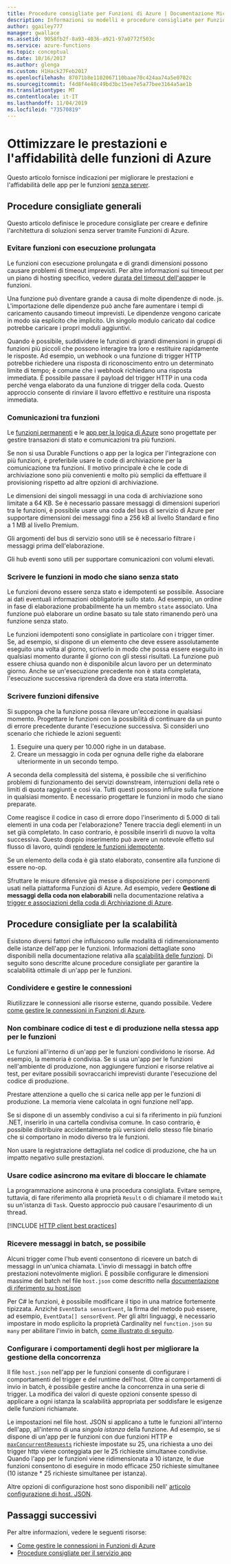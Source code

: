 ```yaml
---
title: Procedure consigliate per Funzioni di Azure | Documentazione Microsoft
description: Informazioni su modelli e procedure consigliate per Funzioni di Azure.
author: ggailey777
manager: gwallace
ms.assetid: 9058fb2f-8a93-4036-a921-97a0772f503c
ms.service: azure-functions
ms.topic: conceptual
ms.date: 10/16/2017
ms.author: glenga
ms.custom: H1Hack27Feb2017
ms.openlocfilehash: 87071b8e1102067110baae70c424aa74a5e0702c
ms.sourcegitcommit: f4d8f4e48c49bd3bc15ee7e5a77bee3164a5ae1b
ms.translationtype: MT
ms.contentlocale: it-IT
ms.lasthandoff: 11/04/2019
ms.locfileid: "73570819"
---
```

# <a name="optimize-the-performance-and-reliability-of-azure-functions"></a>Ottimizzare le prestazioni e l'affidabilità delle funzioni di Azure

Questo articolo fornisce indicazioni per migliorare le prestazioni e l'affidabilità delle app per le funzioni [senza server](https://azure.microsoft.com/solutions/serverless/).  

## <a name="general-best-practices"></a>Procedure consigliate generali

Questo articolo definisce le procedure consigliate per creare e definire l'architettura di soluzioni senza server tramite Funzioni di Azure.

### <a name="avoid-long-running-functions"></a>Evitare funzioni con esecuzione prolungata

Le funzioni con esecuzione prolungata e di grandi dimensioni possono causare problemi di timeout imprevisti. Per altre informazioni sui timeout per un piano di hosting specifico, vedere [durata del timeout dell'app](functions-scale.md#timeout)per le funzioni. 

Una funzione può diventare grande a causa di molte dipendenze di node. js. L'importazione delle dipendenze può anche fare aumentare i tempi di caricamento causando timeout imprevisti. Le dipendenze vengono caricate in modo sia esplicito che implicito. Un singolo modulo caricato dal codice potrebbe caricare i propri moduli aggiuntivi. 

Quando è possibile, suddividere le funzioni di grandi dimensioni in gruppi di funzioni più piccoli che possono interagire tra loro e restituire rapidamente le risposte. Ad esempio, un webhook o una funzione di trigger HTTP potrebbe richiedere una risposta di riconoscimento entro un determinato limite di tempo; è comune che i webhook richiedano una risposta immediata. È possibile passare il payload del trigger HTTP in una coda perché venga elaborato da una funzione di trigger della coda. Questo approccio consente di rinviare il lavoro effettivo e restituire una risposta immediata.


### <a name="cross-function-communication"></a>Comunicazioni tra funzioni

Le [funzioni permanenti](durable/durable-functions-overview.md) e le [app per la logica di Azure](../logic-apps/logic-apps-overview.md) sono progettate per gestire transazioni di stato e comunicazioni tra più funzioni.

Se non si usa Durable Functions o app per la logica per l'integrazione con più funzioni, è preferibile usare le code di archiviazione per la comunicazione tra funzioni. Il motivo principale è che le code di archiviazione sono più convenienti e molto più semplici da effettuare il provisioning rispetto ad altre opzioni di archiviazione. 

Le dimensioni dei singoli messaggi in una coda di archiviazione sono limitate a 64 KB. Se è necessario passare messaggi di dimensioni superiori tra le funzioni, è possibile usare una coda del bus di servizio di Azure per supportare dimensioni dei messaggi fino a 256 kB al livello Standard e fino a 1 MB al livello Premium.

Gli argomenti del bus di servizio sono utili se è necessario filtrare i messaggi prima dell'elaborazione.

Gli hub eventi sono utili per supportare comunicazioni con volumi elevati.


### <a name="write-functions-to-be-stateless"></a>Scrivere le funzioni in modo che siano senza stato 

Le funzioni devono essere senza stato e idempotenti se possibile. Associare ai dati eventuali informazioni obbligatorie sullo stato. Ad esempio, un ordine in fase di elaborazione probabilmente ha un membro `state` associato. Una funzione può elaborare un ordine basato su tale stato rimanendo però una funzione senza stato. 

Le funzioni idempotenti sono consigliate in particolare con i trigger timer. Se, ad esempio, si dispone di un elemento che deve essere assolutamente eseguito una volta al giorno, scriverlo in modo che possa essere eseguito in qualsiasi momento durante il giorno con gli stessi risultati. La funzione può essere chiusa quando non è disponibile alcun lavoro per un determinato giorno. Anche se un'esecuzione precedente non è stata completata, l'esecuzione successiva riprenderà da dove era stata interrotta.


### <a name="write-defensive-functions"></a>Scrivere funzioni difensive

Si supponga che la funzione possa rilevare un'eccezione in qualsiasi momento. Progettare le funzioni con la possibilità di continuare da un punto di errore precedente durante l'esecuzione successiva. Si consideri uno scenario che richiede le azioni seguenti:

1. Eseguire una query per 10.000 righe in un database.
2. Creare un messaggio in coda per ognuna delle righe da elaborare ulteriormente in un secondo tempo.
 
A seconda della complessità del sistema, è possibile che si verifichino problemi di funzionamento dei servizi downstream, interruzioni della rete o limiti di quota raggiunti e così via. Tutti questi possono influire sulla funzione in qualsiasi momento. È necessario progettare le funzioni in modo che siano preparate.

Come reagisce il codice in caso di errore dopo l'inserimento di 5.000 di tali elementi in una coda per l'elaborazione? Tenere traccia degli elementi in un set già completato. In caso contrario, è possibile inserirli di nuovo la volta successiva. Questo doppio inserimento può avere un notevole effetto sul flusso di lavoro, quindi [rendere le funzioni idempotente](functions-idempotent.md). 

Se un elemento della coda è già stato elaborato, consentire alla funzione di essere no-op.

Sfruttare le misure difensive già messe a disposizione per i componenti usati nella piattaforma Funzioni di Azure. Ad esempio, vedere **Gestione di messaggi della coda non elaborabili** nella documentazione relativa a [trigger e associazioni della coda di Archiviazione di Azure](functions-bindings-storage-queue.md#trigger---poison-messages). 

## <a name="scalability-best-practices"></a>Procedure consigliate per la scalabilità

Esistono diversi fattori che influiscono sulle modalità di ridimensionamento delle istanze dell'app per le funzioni. Informazioni dettagliate sono disponibili nella documentazione relativa alla [scalabilità delle funzioni](functions-scale.md).  Di seguito sono descritte alcune procedure consigliate per garantire la scalabilità ottimale di un'app per le funzioni.

### <a name="share-and-manage-connections"></a>Condividere e gestire le connessioni

Riutilizzare le connessioni alle risorse esterne, quando possibile.  Vedere [come gestire le connessioni in Funzioni di Azure](./manage-connections.md).

### <a name="dont-mix-test-and-production-code-in-the-same-function-app"></a>Non combinare codice di test e di produzione nella stessa app per le funzioni

Le funzioni all'interno di un'app per le funzioni condividono le risorse. Ad esempio, la memoria è condivisa. Se si usa un'app per le funzioni nell'ambiente di produzione, non aggiungere funzioni e risorse relative ai test, per evitare possibili sovraccarichi imprevisti durante l'esecuzione del codice di produzione.

Prestare attenzione a quello che si carica nelle app per le funzioni di produzione. La memoria viene calcolata in ogni funzione nell'app.

Se si dispone di un assembly condiviso a cui si fa riferimento in più funzioni .NET, inserirlo in una cartella condivisa comune. In caso contrario, è possibile distribuire accidentalmente più versioni dello stesso file binario che si comportano in modo diverso tra le funzioni.

Non usare la registrazione dettagliata nel codice di produzione, che ha un impatto negativo sulle prestazioni.

### <a name="use-async-code-but-avoid-blocking-calls"></a>Usare codice asincrono ma evitare di bloccare le chiamate

La programmazione asincrona è una procedura consigliata. Evitare sempre, tuttavia, di fare riferimento alla proprietà `Result` o di chiamare il metodo `Wait` su un'istanza di `Task`. Questo approccio può causare l'esaurimento di un thread.

[!INCLUDE [HTTP client best practices](../../includes/functions-http-client-best-practices.md)]

### <a name="receive-messages-in-batch-whenever-possible"></a>Ricevere messaggi in batch, se possibile

Alcuni trigger come l'hub eventi consentono di ricevere un batch di messaggi in un'unica chiamata.  L'invio di messaggi in batch offre prestazioni notevolmente migliori.  È possibile configurare le dimensioni massime del batch nel file `host.json` come descritto nella [documentazione di riferimento su host.json](functions-host-json.md)

Per C# le funzioni, è possibile modificare il tipo in una matrice fortemente tipizzata.  Anziché `EventData sensorEvent`, la firma del metodo può essere, ad esempio, `EventData[] sensorEvent`.  Per gli altri linguaggi, è necessario impostare in modo esplicito la proprietà Cardinality nel `function.json` su `many` per abilitare l'invio in batch, [come illustrato di seguito](https://github.com/Azure/azure-webjobs-sdk-templates/blob/df94e19484fea88fc2c68d9f032c9d18d860d5b5/Functions.Templates/Templates/EventHubTrigger-JavaScript/function.json#L10).

### <a name="configure-host-behaviors-to-better-handle-concurrency"></a>Configurare i comportamenti degli host per migliorare la gestione della concorrenza

Il file `host.json` nell'app per le funzioni consente di configurare i comportamenti del trigger e del runtime dell'host.  Oltre ai comportamenti di invio in batch, è possibile gestire anche la concorrenza in una serie di trigger. La modifica dei valori di queste opzioni consente spesso di applicare a ogni istanza la scalabilità appropriata per soddisfare le esigenze delle funzioni richiamate.

Le impostazioni nel file host. JSON si applicano a tutte le funzioni all'interno dell'app, all'interno di una *singola istanza* della funzione. Ad esempio, se si dispone di un'app per le funzioni con due funzioni HTTP e [`maxConcurrentRequests`](functions-bindings-http-webhook.md#hostjson-settings) richieste impostate su 25, una richiesta a uno dei trigger http viene conteggiata per le 25 richieste simultanee condivise.  Quando l'app per le funzioni viene ridimensionata a 10 istanze, le due funzioni consentono di eseguire in modo efficace 250 richieste simultanee (10 istanze * 25 richieste simultanee per istanza). 

Altre opzioni di configurazione host sono disponibili nell' [articolo configurazione di host. JSON](functions-host-json.md).

## <a name="next-steps"></a>Passaggi successivi

Per altre informazioni, vedere le seguenti risorse:

* [Come gestire le connessioni in Funzioni di Azure](manage-connections.md)
* [Procedure consigliate per il servizio app](../app-service/app-service-best-practices.md)
